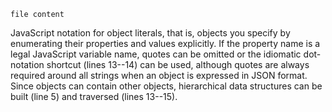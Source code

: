 ```code
file content
```
   JavaScript notation for object literals, that is, objects you specify by   enumerating their properties and values explicitly.   If the property name is a legal JavaScript variable name, quotes can be   omitted or the idiomatic dot-notation shortcut (lines 13--14) can be   used, although quotes are always required around all strings when an   object is expressed in JSON format.   Since objects can contain other   objects, hierarchical data structures can be built (line 5) and   traversed (lines 13--15).